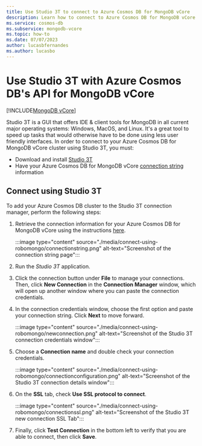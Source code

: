 ```yaml
---
title: Use Studio 3T to connect to Azure Cosmos DB for MongoDB vCore
description: Learn how to connect to Azure Cosmos DB for MongoDB vCore using Studio 3T
ms.service: cosmos-db
ms.subservice: mongodb-vcore
ms.topic: how-to
ms.date: 07/07/2023
author: lucasbfernandes
ms.author: lucasbo
---
```

# Use Studio 3T with Azure Cosmos DB's API for MongoDB vCore
[!INCLUDE[MongoDB vCore](../../includes/appliesto-mongodb-vcore.md)]

Studio 3T is a GUI that offers IDE & client tools for MongoDB in all current major operating systems: Windows, MacOS, and Linux. It's a great tool to speed up tasks that would otherwise have to be done using less user friendly interfaces. In order to connect to your Azure Cosmos DB for MongoDB vCore cluster using Studio 3T, you must:

* Download and install [Studio 3T](https://robomongo.org/)
* Have your Azure Cosmos DB for MongoDB vCore [connection string](quickstart-portal.md#get-cluster-credentials) information

## Connect using Studio 3T

To add your Azure Cosmos DB cluster to the Studio 3T connection manager, perform the following steps:

1. Retrieve the connection information for your Azure Cosmos DB for MongoDB vCore using the instructions [here](quickstart-portal.md#get-cluster-credentials).

    :::image type="content" source="./media/connect-using-robomongo/connectionstring.png" alt-text="Screenshot of the connection string page":::
2. Run the *Studio 3T* application.

3. Click the connection button under **File** to manage your connections. Then, click **New Connection** in the **Connection Manager** window, which will open up another window where you can paste the connection credentials.

4. In the connection credentials window, choose the first option and paste your connection string. Click **Next** to move forward.

    :::image type="content" source="./media/connect-using-robomongo/newconnection.png" alt-text="Screenshot of the Studio 3T connection credentials window":::
5. Choose a **Connection name** and double check your connection credentials. 

    :::image type="content" source="./media/connect-using-robomongo/connectionconfiguration.png" alt-text="Screenshot of the Studio 3T connection details window":::
6. On the **SSL** tab, check **Use SSL protocol to connect**.

    :::image type="content" source="./media/connect-using-robomongo/connectionssl.png" alt-text="Screenshot of the Studio 3T new connection SSL Tab":::
7. Finally, click **Test Connection** in the bottom left to verify that you are able to connect, then click **Save**.
